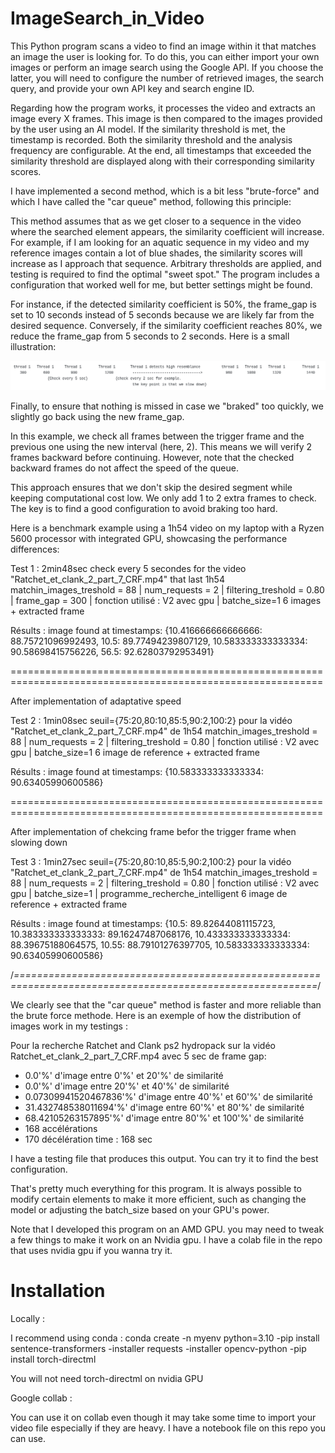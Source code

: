 # ImageSearch_in_Video
This Python program scans a video to find an image within it that matches an image the user is looking for. To do this, you can either import your own images or perform an image search using the Google API. If you choose the latter, you will need to configure the number of retrieved images, the search query, and provide your own API key and search engine ID.

Regarding how the program works, it processes the video and extracts an image every X frames. This image is then compared to the images provided by the user using an AI model. If the similarity threshold is met, the timestamp is recorded. Both the similarity threshold and the analysis frequency are configurable. At the end, all timestamps that exceeded the similarity threshold are displayed along with their corresponding similarity scores.

I have implemented a second method, which is a bit less "brute-force" and which I have called the "car queue" method, following this principle:

This method assumes that as we get closer to a sequence in the video where the searched element appears, the similarity coefficient will increase. For example, if I am looking for an aquatic sequence in my video and my reference images contain a lot of blue shades, the similarity scores will increase as I approach that sequence. Arbitrary thresholds are applied, and testing is required to find the optimal "sweet spot." The program includes a configuration that worked well for me, but better settings might be found.

For instance, if the detected similarity coefficient is 50%, the frame_gap is set to 10 seconds instead of 5 seconds because we are likely far from the desired sequence. Conversely, if the similarity coefficient reaches 80%, we reduce the frame_gap from 5 seconds to 2 seconds. Here is a small illustration:

![Logo](./file_de_voiture.png)

Finally, to ensure that nothing is missed in case we "braked" too quickly, we slightly go back using the new frame_gap.

In this example, we check all frames between the trigger frame and the previous one using the new interval (here, 2). This means we will verify 2 frames backward before continuing. However, note that the checked backward frames do not affect the speed of the queue.

This approach ensures that we don't skip the desired segment while keeping computational cost low. We only add 1 to 2 extra frames to check. The key is to find a good configuration to avoid braking too hard.

Here is a benchmark example using a 1h54 video on my laptop with a Ryzen 5600 processor with integrated GPU, showcasing the performance differences:

Test 1 : 2min48sec  check every 5 secondes for the video "Ratchet_et_clank_2_part_7_CRF.mp4" that last 1h54
matchin_images_treshold = 88 | num_requests = 2 | filtering_treshold = 0.80 | frame_gap = 300 | fonction utilisé : V2 avec gpu | batche_size=1
6 images + extracted frame

Résults : image found at timestamps: {10.416666666666666: 88.75721096992493, 10.5: 89.77494239807129, 10.583333333333334: 90.58698415756226, 56.5: 92.62803792953491}

============================================================================================================

After implementation of adaptative speed

Test 2 : 1min08sec  seuil={75:20,80:10,85:5,90:2,100:2}  pour la vidéo "Ratchet_et_clank_2_part_7_CRF.mp4" de 1h54
matchin_images_treshold = 88 | num_requests = 2 | filtering_treshold = 0.80 | fonction utilisé : V2 avec gpu | batche_size=1 
6 image de reference + extracted frame

Résults : image found at timestamps: {10.583333333333334: 90.63405990600586}

============================================================================================================

After implementation of chekcing frame befor the trigger frame when slowing down

Test 3 : 1min27sec  seuil={75:20,80:10,85:5,90:2,100:2}  pour la vidéo "Ratchet_et_clank_2_part_7_CRF.mp4" de 1h54
matchin_images_treshold = 88 | num_requests = 2 | filtering_treshold = 0.80 | fonction utilisé : V2 avec gpu | batche_size=1 | programme_recherche_intelligent
6 image de reference + extracted frame

Résults : image found at timestamps: {10.5: 89.82644081115723, 10.383333333333333: 89.16247487068176, 10.433333333333334: 88.39675188064575, 10.55: 88.79101276397705, 10.583333333333334: 90.63405990600586}

/*==========================================================================================================*/

We clearly see that the "car queue" method is faster and more reliable than the brute force methode. Here is an exemple of how the distribution of images work in my testings :

Pour la recherche Ratchet and Clank ps2 hydropack sur la vidéo Ratchet_et_clank_2_part_7_CRF.mp4 avec 5 sec de frame gap:

- 0.0'%' d'image entre 0'%' et 20'%' de similarité
- 0.0'%' d'image entre 20'%' et 40'%' de similarité
- 0.07309941520467836'%' d'image entre 40'%' et 60'%' de similarité
- 31.432748538011694'%' d'image entre 60'%' et 80'%' de similarité
- 68.42105263157895'%' d'image entre 80'%' et 100'%' de similarité
- 168 accélérations
- 170 décélération
time : 168 sec

I have a testing file that produces this output. You can try it to find the best configuration.

That's pretty much everything for this program. It is always possible to modify certain elements to make it more efficient, such as changing the model or adjusting the batch_size based on your GPU's power.

Note that I developed this program on an AMD GPU. you may need to tweak a few things to make it work on an Nvidia gpu. I have a colab file in the repo that uses nvidia gpu if you wanna try it.


# Installation

Locally : 

I recommend using conda :
conda create -n myenv python=3.10
-pip install sentence-transformers
-installer requests
-installer opencv-python
-pip install torch-directml

You will not need torch-directml on nvidia GPU

Google collab :

You can use it on collab even though it may take some time to import your video file especially if they are heavy. I have a notebook file on this repo you can use.


